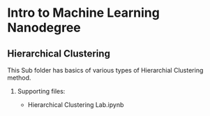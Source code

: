# Intro to Machine Learning Nanodegree

## Hierarchical Clustering

This Sub folder has basics of various types of Hierarchial Clustering method.

1. Supporting files:

    - Hierarchical Clustering Lab.ipynb


```python

```
